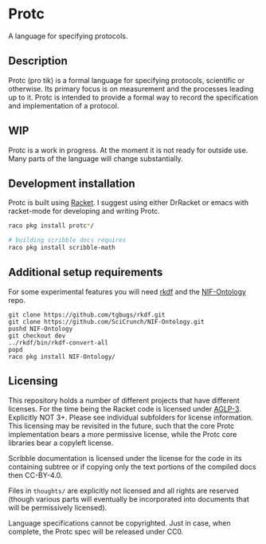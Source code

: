 # Protc
A language for specifying protocols.

## Description
Protc (pro tik) is a formal language for specifying protocols,
scientific or otherwise. Its primary focus is on measurement
and the processes leading up to it. Protc is intended to provide
a formal way to record the specification and implementation of a protocol.

## WIP
Protc is a work in progress.
At the moment it is not ready for outside use.
Many parts of the language will change substantially.

## Development installation
Protc is built using [Racket](https://racket-lang.org/).
I suggest using either DrRacket or emacs with racket-mode for developing and writing Protc.
``` bash
raco pkg install protc*/

# building scribble docs requires
raco pkg install scribble-math
```

## Additional setup requirements
For some experimental features you will need [rkdf](https://github.com/tgubgs/rkdf)
and the [NIF-Ontology](https://github.com/SciCrunch/NIF-Ontology) repo.
```
git clone https://github.com/tgbugs/rkdf.git
git clone https://github.com/SciCrunch/NIF-Ontology.git
pushd NIF-Ontology
git checkout dev
../rkdf/bin/rkdf-convert-all
popd
raco pkg install NIF-Ontology/
```

## Licensing
This repository holds a number of different projects that have different licenses.
For the time being the Racket code is licensed under [AGLP-3](). Explicitly NOT 3+.
Please see individual subfolders for license information.
This licensing may be revisited in the future, such that the core Protc implementation
bears a more permissive license, while the Protc core libraries bear a copyleft license.

Scribble documentation is licensed under the license for the code in its containing
subtree or if copying only the text portions of the compiled docs then CC-BY-4.0.

Files in `thoughts/` are explicitly not licensed and all rights are reserved
(though various parts will eventually be incorporated into documents that
will be permissively licensed).

Language specifications cannot be copyrighted.
Just in case, when complete, the Protc spec will be released under CC0.
